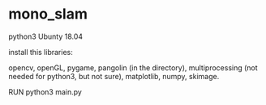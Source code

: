 # mono_slam
python3
Ubunty 18.04

install this libraries:

opencv,
openGL,
pygame,
pangolin (in the directory),
multiprocessing (not needed for python3, but not sure),
matplotlib,
numpy,
skimage.

RUN
python3 main.py
